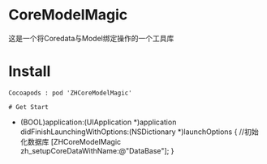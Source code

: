 # CoreModelMagic
这是一个将Coredata与Model绑定操作的一个工具库

# Install 
```
Cocoapods : pod 'ZHCoreModelMagic'

# Get Start
```
- (BOOL)application:(UIApplication *)application didFinishLaunchingWithOptions:(NSDictionary *)launchOptions {
    //初始化数据库
    [ZHCoreModelMagic zh_setupCoreDataWithName:@"DataBase"];
}

